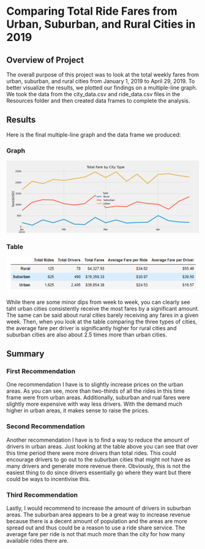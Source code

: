 # Comparing Total Ride Fares from Urban, Suburban, and Rural Cities in 2019

## Overview of Project
The overall purpose of this project was to look at the total weekly fares from urban, suburban, and rural cities from January 1, 2019
to April 29, 2019. To better visualize the results, we plotted our findings on a multiple-line graph. We took the data from the 
city_data.csv and ride_data.csv files in the Resources folder and then created data frames to complete the analysis. 

## Results
Here is the final multiple-line graph and the data frame we produced:
### Graph
![](analysis/PyBer_fare_summary.png)
### Table
![](analysis/PyBer_summary.PNG)

While there are some minor dips from week to week, you can clearly see taht urban cities consistently receive the most fares by a 
significant amount. The same can be said about rural cities barely receiving any fares in a given week. Then, when you look at the table
comparing the three types of cities, the average fare per driver is significantly higher for rural cities and suburban cities are also about 2.5 times
more than urban cities.  

## Summary

### First Recommendation
One recommendation I have is to slightly increase prices on the urban areas. As you can see, more than two-thirds of all the rides in
this time frame were from urban areas. Additionally, suburban and rual fares were slightly more expensive with way less drivers. With 
the demand much higher in urban areas, it makes sense to raise the prices.

### Second Recommendation
Another recommendation I have is to find a way to reduce the amount of drivers in urban areas. Just looking at the table above you can see
that over this time period there were more drivers than total rides. This could encourage drivers to go out to the suburban cities that might
not have as many drivers and generate more revenue there. Obviously, this is not the easiest thing to do since drivers essentially go where
they want but there could be ways to incentivise this.

### Third Recommendation
Lastly, I would recommend to increase the amount of drivers in suburban areas. The suburban area appears to be a great way to increase 
revenue because there is a decent amount of population and the areas are more spread out and thus could be a reason to use a ride share
service. The average fare per ride is not that much more than the city for how many available rides there are. 